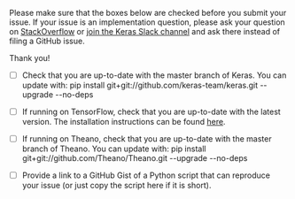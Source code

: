 Please make sure that the boxes below are checked before you submit your issue. If your issue is an implementation question, please ask your question on [StackOverflow](https://stackoverflow.com/questions/tagged/keras) or [join the Keras Slack channel](https://keras-slack-autojoin.herokuapp.com/) and ask there instead of filing a GitHub issue.

Thank you!

- [ ] Check that you are up-to-date with the master branch of Keras. You can update with:
pip install git+git://github.com/keras-team/keras.git --upgrade --no-deps

- [ ] If running on TensorFlow, check that you are up-to-date with the latest version. The installation instructions can be found [here](https://www.tensorflow.org/get_started/os_setup).

- [ ] If running on Theano, check that you are up-to-date with the master branch of Theano. You can update with:
pip install git+git://github.com/Theano/Theano.git --upgrade --no-deps

- [ ] Provide a link to a GitHub Gist of a Python script that can reproduce your issue (or just copy the script here if it is short).

